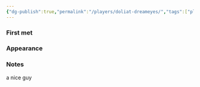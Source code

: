 ```yaml
---
{"dg-publish":true,"permalink":"/players/doliat-dreameyes/","tags":["player"],"noteIcon":"player","updated":"2024-01-06T10:02:11.487+01:00"}
---
```


### First met

### Appearance

### Notes

a nice guy

